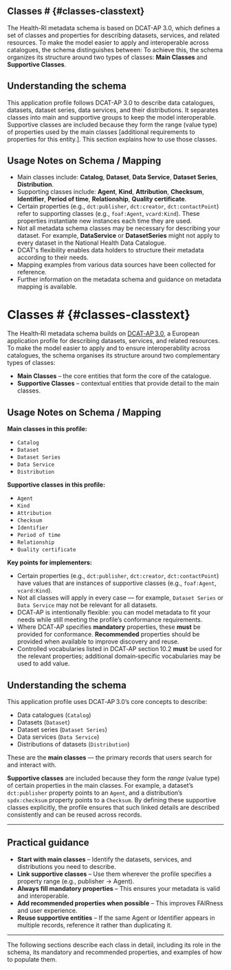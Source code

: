 ## Classes # {#classes-classtext} 
The Health-RI metadata schema is based on DCAT-AP 3.0, which defines a set of classes and properties for describing datasets, services, and related resources. To make the model easier to apply and interoperable across catalogues, the schema distinguishes between: To achieve this, the schema organizes its structure around two types of classes: **Main Classes** and **Supportive Classes**.

## Understanding the schema
This application profile follows DCAT-AP 3.0 to describe data catalogues, datasets, dataset series, data services, and their distributions. It separates classes into main and supportive groups to keep the model interoperable. Supportive classes are included because they form the range (value type) of properties used by the main classes [additional requirements to properties for this entity.]. This section explains how to use those classes.

## Usage Notes on Schema / Mapping
- Main classes include: **Catalog**, **Dataset**, **Data Service**, **Dataset Series**, **Distribution**.
- Supporting classes include: **Agent**, **Kind**, **Attribution**, **Checksum**, **Identifier**, **Period of time**, **Relationship**, **Quality certificate**.
- Certain properties (e.g., `dct:publisher`, `dct:creator`, `dct:contactPoint`) refer to supporting classes (e.g., `foaf:Agent`, `vcard:Kind`). These properties instantiate new instances each time they are used.
- Not all metadata schema classes may be necessary for describing your dataset. For example, **DataService** or **DatasetSeries** might not apply to every dataset in the National Health Data Catalogue.
- DCAT's flexibility enables data holders to structure their metadata according to their needs.
- Mapping examples from various data sources have been collected for reference.
- Further information on the metadata schema and guidance on metadata mapping is available.

# Classes # {#classes-classtext}

The Health‑RI metadata schema builds on [DCAT‑AP 3.0](https://semiceu.github.io/DCAT-AP/releases/3.0.0/), a European application profile for describing datasets, services, and related resources. To make the model easier to apply and to ensure interoperability across catalogues, the schema organises its structure around two complementary types of classes:

- **Main Classes** – the core entities that form the core of the catalogue.
- **Supportive Classes** – contextual entities that provide detail to the main classes.

## Usage Notes on Schema / Mapping

**Main classes in this profile:**
- `Catalog`
- `Dataset`
- `Dataset Series`
- `Data Service`
- `Distribution`

**Supportive classes in this profile:**
- `Agent`
- `Kind`
- `Attribution`
- `Checksum`
- `Identifier`
- `Period of time`
- `Relationship`
- `Quality certificate`

**Key points for implementers:**
- Certain properties (e.g., `dct:publisher`, `dct:creator`, `dct:contactPoint`) have values that are instances of supportive classes (e.g., `foaf:Agent`, `vcard:Kind`).
- Not all classes will apply in every case — for example, `Dataset Series` or `Data Service` may not be relevant for all datasets.
- DCAT‑AP is intentionally flexible: you can model metadata to fit your needs while still meeting the profile’s conformance requirements.
- Where DCAT‑AP specifies **mandatory** properties, these **must** be provided for conformance. **Recommended** properties should be provided when available to improve discovery and reuse.
- Controlled vocabularies listed in DCAT‑AP section 10.2 **must** be used for the relevant properties; additional domain‑specific vocabularies may be used to add value.

## Understanding the schema

This application profile uses DCAT‑AP 3.0’s core concepts to describe:

- Data catalogues (`Catalog`)
- Datasets (`Dataset`)
- Dataset series (`Dataset Series`)
- Data services (`Data Service`)
- Distributions of datasets (`Distribution`)

These are the **main classes** — the primary records that users search for and interact with.  

**Supportive classes** are included because they form the *range* (value type) of certain properties in the main classes. For example, a dataset’s `dct:publisher` property points to an `Agent`, and a distribution’s `spdx:checksum` property points to a `Checksum`. By defining these supportive classes explicitly, the profile ensures that such linked details are described consistently and can be reused across records.

---

## Practical guidance

- **Start with main classes** – Identify the datasets, services, and distributions you need to describe.
- **Link supportive classes** – Use them wherever the profile specifies a property range (e.g., publisher → Agent).
- **Always fill mandatory properties** – This ensures your metadata is valid and interoperable.
- **Add recommended properties when possible** – This improves FAIRness and user experience.
- **Reuse supportive entities** – If the same Agent or Identifier appears in multiple records, reference it rather than duplicating it.

---

The following sections describe each class in detail, including its role in the schema, its mandatory and recommended properties, and examples of how to populate them.
